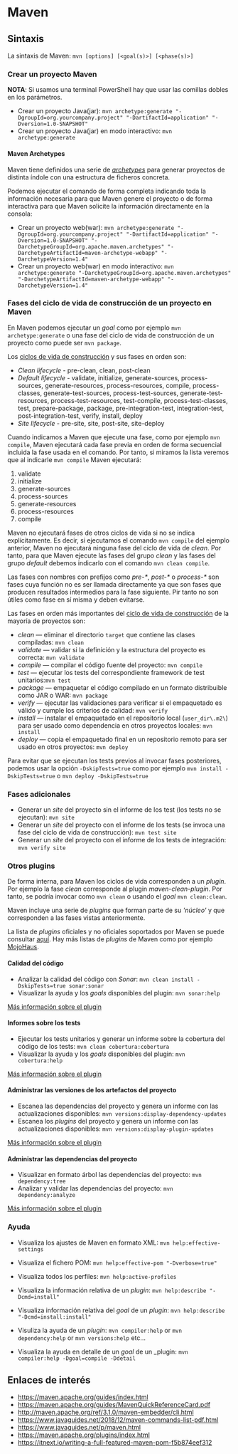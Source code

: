 # Maven

## Sintaxis

La sintaxis de Maven: `mvn [options] [<goal(s)>] [<phase(s)>]`

### Crear un proyecto Maven

**NOTA**: Si usamos una terminal PowerShell hay que usar las comillas dobles en los parámetros.

- Crear un proyecto Java(jar): `mvn archetype:generate "-DgroupId=org.yourcompany.project" "-DartifactId=application" "-Dversion=1.0-SNAPSHOT"`
- Crear un proyecto Java(jar) en modo interactivo: `mvn archetype:generate`

#### Maven Archetypes

Maven tiene definidos una serie de [_archetypes_](https://maven.apache.org/archetypes/index.html) para generar proyectos de distinta índole con una estructura de ficheros concreta.

Podemos ejecutar el comando de forma completa indicando toda la información necesaria para que Maven genere el proyecto o de forma interactiva para que Maven solicite la información directamente en la consola:

- Crear un proyecto web(war): `mvn archetype:generate "-DgroupId=org.yourcompany.project" "-DartifactId=application" "-Dversion=1.0-SNAPSHOT" "-DarchetypeGroupId=org.apache.maven.archetypes" "-DarchetypeArtifactId=maven-archetype-webapp" "-DarchetypeVersion=1.4"`
- Crear un proyecto web(war) en modo interactivo: `mvn archetype:generate "-DarchetypeGroupId=org.apache.maven.archetypes" "-DarchetypeArtifactId=maven-archetype-webapp" "-DarchetypeVersion=1.4"`

### Fases del ciclo de vida de construcción de un proyecto en Maven

En Maven podemos ejecutar un _goal_ como por ejemplo `mvn archetype:generate` o una fase del ciclo de vida de construcción de un proyecto como puede ser `mvn package`.

Los [ciclos de vida de construcción](https://maven.apache.org/guides/introduction/introduction-to-the-lifecycle.html) y sus fases en orden son:

- _Clean lifecycle_ - pre-clean, clean, post-clean
- _Default lifecycle_ - validate, initialize, generate-sources, process-sources, generate-resources, process-resources, compile, process-classes, generate-test-sources, process-test-sources, generate-test-resources, process-test-resources, test-compile, process-test-classes, test, prepare-package, package, pre-integration-test, integration-test, post-integration-test, verify, install, deploy
- _Site lifecycle_ - pre-site, site, post-site, site-deploy

Cuando indicamos a Maven que ejecute una fase, como por ejemplo `mvn compile`, Maven ejecutará cada fase previa en orden de forma secuencial incluida la fase usada en el comando. Por tanto, si miramos la lista veremos que al indicarle `mvn compile` Maven ejecutará:

1. validate
2. initialize
3. generate-sources
4. process-sources
5. generate-resources
6. process-resources
7. compile

Maven no ejecutará fases de otros ciclos de vida si no se indica explícitamente. Es decir, si ejecutamos el comando `mvn compile` del ejemplo anterior, Maven no ejecutará ninguna fase del ciclo de vida de _clean_. Por tanto, para que Maven ejecute las fases del grupo _clean_ y las fases del grupo _default_ debemos indicarlo con el comando `mvn clean compile`.

Las fases con nombres con prefijos como _pre-*_, _post-*_ o _process-*_ son fases cuya función no es ser llamada directamente ya que son fases que producen resultados intermedios para la fase siguiente. Pir tanto no son útiles como fase en sí misma y deben evitarse.

Las fases en orden más importantes del [ciclo de vida de construcción](https://maven.apache.org/guides/introduction/introduction-to-the-lifecycle.html#Lifecycle_Reference) de la mayoría de proyectos son:

- _clean_ — eliminar el directorio `target` que contiene las clases compiladas: `mvn clean`
- _validate_ — validar si la definición y la estructura del proyecto es correcta: `mvn validate`
- _compile_ — compilar el código fuente del proyecto: `mvn compile`
- _test_ — ejecutar los tests del correspondiente framework de test unitarios:`mvn test`
- _package_ — empaquetar el código compilado en un formato distribuible como JAR o WAR: `mvn package`
- _verify_ — ejecutar las validaciones para verificar si el empaquetado es válido y cumple los criterios de calidad: `mvn verify`
- _install_ — instalar el empaquetado en el repositorio local (`user_dir\.m2\`) para ser usado como dependencia en otros proyectos locales: `mvn install`
- _deploy_ — copia el empaquetado final en un repositorio remoto para ser usado en otros proyectos: `mvn deploy`

Para evitar que se ejecutan los tests previos al invocar fases posteriores, podemos usar la opción `-DskipTests=true` como por ejemplo `mvn install -DskipTests=true` o `mvn deploy -DskipTests=true`

### Fases adicionales

- Generar un _site_ del proyecto sin el informe de los test (los tests no se ejecutan): `mvn site`
- Generar un _site_ del proyecto con el informe de los tests (se invoca una fase del ciclo de vida de construcción): `mvn test site`
- Generar un _site_ del proyecto con el informe de los tests de integración: `mvn verify site`

### Otros plugins

De forma interna, para Maven los ciclos de vida corresponden a un _plugin_. Por ejemplo la fase _clean_ corresponde al plugin _maven-clean-plugin_. Por tanto, se podría invocar como `mvn clean` o usando el _goal_ `mvn clean:clean`.

Maven incluye una serie de _plugins_ que forman parte de su _'núcleo'_ y que corresponden a las fases vistas anteriormente.

La lista de _plugins_ oficiales y no oficiales soportados por Maven se puede consultar [aquí](https://maven.apache.org/plugins/index.html). Hay más listas de _plugins_ de Maven como por ejemplo [MojoHaus](http://www.mojohaus.org/plugins.html).

#### Calidad del código

- Analizar la calidad del código con _Sonar_: `mvn clean install -DskipTests=true sonar:sonar`
- Visualizar la ayuda y los _goals_ disponibles del plugin: `mvn sonar:help`

[Más información sobre el plugin](http://sonarsource.github.io/sonar-scanner-maven/plugin-info.html)

#### Informes sobre los tests

- Ejecutar los tests unitarios y generar un informe sobre la cobertura del código de los tests: `mvn clean cobertura:cobertura`
- Visualizar la ayuda y los _goals_ disponibles del plugin: `mvn cobertura:help`

[Más información sobre el plugin](http://www.mojohaus.org/cobertura-maven-plugin/)

#### Administrar las versiones de los artefactos del proyecto

- Escanea las dependencias del proyecto y genera un informe con las actualizaciones disponibles: `mvn versions:display-dependency-updates`
- Escanea los _plugins_ del proyecto y genera un informe con las actualizaciones disponibles: `mvn versions:display-plugin-updates`

[Más información sobre el plugin](https://www.mojohaus.org/versions-maven-plugin/)

#### Administrar las dependencias del proyecto

- Visualizar en formato árbol las dependencias del proyecto: `mvn dependency:tree`
- Analizar y validar las dependencias del proyecto: `mvn dependency:analyze`

[Más información sobre el plugin](https://maven.apache.org/plugins/maven-dependency-plugin/)

### Ayuda

- Visualiza los ajustes de Maven en formato XML: `mvn help:effective-settings`
- Visualiza el fichero POM: `mvn help:effective-pom "-Dverbose=true"`
- Visualiza todos los perfiles: `mvn help:active-profiles`

- Visualiza la información relativa de un _plugin_: `mvn help:describe "-Dcmd=install"`
- Visualiza información relativa del _goal_ de un _plugin_: `mvn help:describe "-Dcmd=install:install"`

- Visuliza la ayuda de un _plugin_: `mvn compiler:help` or `mvn dependency:help` or `mvn versions:help` etc...
- Visualiza la ayuda en detalle de un _goal_ de un _plugin: `mvn compiler:help -Dgoal=compile -Ddetail`

## Enlaces de interés

- <https://maven.apache.org/guides/index.html>
- <https://maven.apache.org/guides/MavenQuickReferenceCard.pdf>
- <http://maven.apache.org/ref/3.1.0/maven-embedder/cli.html>
- <https://www.javaguides.net/2018/12/maven-commands-list-pdf.html>
- <https://www.javaguides.net/p/maven.html>
- <https://maven.apache.org/plugins/index.html>
- <https://itnext.io/writing-a-full-featured-maven-pom-f5b874eef312>
